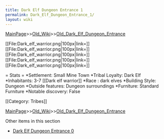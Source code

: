 ```yaml
---
title: Dark Elf Dungeon Entrance 1
permalink: Dark_Elf_Dungeon_Entrance_1/
layout: wiki
---
```


[MainPage](/keeperrl_wiki/ "wikilink")>>[Old_Wiki](/keeperrl_wiki/Old_Wiki "wikilink")>>[Old_Dark_Elf_Dungeon_Entrance](/keeperrl_wiki/Old_Dark_Elf_Dungeon_Entrance "wikilink")

[[File:Dark_elf_warrior.png|100px|link=]]
[[File:Dark_elf_warrior.png|100px|link=]]
[[File:Dark_elf_warrior.png|100px|link=]]
[[File:Dark_elf_warrior.png|100px|link=]]
[[File:Dark_elf_warrior.png|100px|link=]]

= Stats =
*Settlement: Small Mine Town
*Tribal Loyalty: Dark Elf
*Inhabitants: 3-7 [[Dark elf warrior]]
*Race : dark elves
*Building Style: Dungeon
*Outside features: Dungeon surroundings
*Furniture:  Standard Furniture
*Notable discovery: False

[[Category: Tribes]]

[MainPage](/keeperrl_wiki/ "wikilink")>>[Old_Wiki](/keeperrl_wiki/Old_Wiki "wikilink")>>[Old_Dark_Elf_Dungeon_Entrance](/keeperrl_wiki/Old_Dark_Elf_Dungeon_Entrance "wikilink")

Other items in this section
-    [Dark Elf Dungeon Entrance 0](/keeperrl_wiki/Dark_Elf_Dungeon_Entrance_0 "wikilink")
